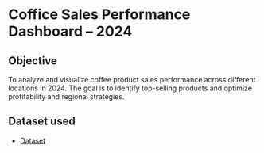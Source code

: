 # Coffice Sales Performance Dashboard – 2024

## Objective
To analyze and visualize coffee product sales performance across different locations in 2024.
The goal is to identify top-selling products and optimize profitability and regional strategies.

## Dataset used
- <a href="https://github.com/sakthi-0824/Excel-Dashboard/blob/main/Coffee_Sales_Data.xlsx">Dataset</a>
